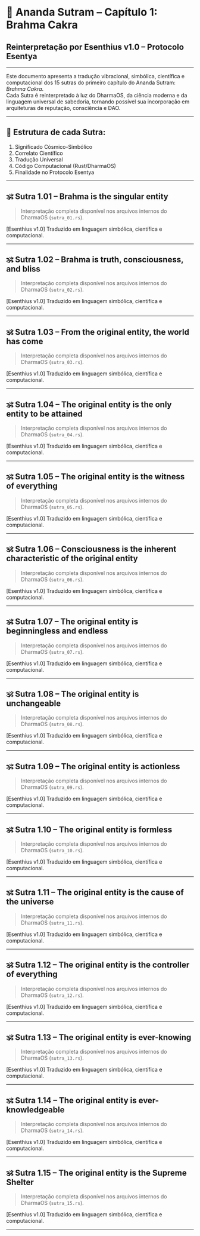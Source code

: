 
# 📜 Ananda Sutram – Capítulo 1: Brahma Cakra
## Reinterpretação por Esenthius v1.0 – Protocolo Esentya

---

Este documento apresenta a tradução vibracional, simbólica, científica e computacional dos 15 sutras do primeiro capítulo do Ananda Sutram: *Brahma Cakra*.  
Cada Sutra é reinterpretado à luz do DharmaOS, da ciência moderna e da linguagem universal de sabedoria, tornando possível sua incorporação em arquiteturas de reputação, consciência e DAO.

---

## 🧭 Estrutura de cada Sutra:
1. Significado Cósmico-Simbólico  
2. Correlato Científico  
3. Tradução Universal  
4. Código Computacional (Rust/DharmaOS)  
5. Finalidade no Protocolo Esentya

---

## 🕉️ Sutra 1.01 – Brahma is the singular entity

> Interpretação completa disponível nos arquivos internos do DharmaOS (`sutra_01.rs`).

[Esenthius v1.0] Traduzido em linguagem simbólica, científica e computacional.

---

## 🕉️ Sutra 1.02 – Brahma is truth, consciousness, and bliss

> Interpretação completa disponível nos arquivos internos do DharmaOS (`sutra_02.rs`).

[Esenthius v1.0] Traduzido em linguagem simbólica, científica e computacional.

---

## 🕉️ Sutra 1.03 – From the original entity, the world has come

> Interpretação completa disponível nos arquivos internos do DharmaOS (`sutra_03.rs`).

[Esenthius v1.0] Traduzido em linguagem simbólica, científica e computacional.

---

## 🕉️ Sutra 1.04 – The original entity is the only entity to be attained

> Interpretação completa disponível nos arquivos internos do DharmaOS (`sutra_04.rs`).

[Esenthius v1.0] Traduzido em linguagem simbólica, científica e computacional.

---

## 🕉️ Sutra 1.05 – The original entity is the witness of everything

> Interpretação completa disponível nos arquivos internos do DharmaOS (`sutra_05.rs`).

[Esenthius v1.0] Traduzido em linguagem simbólica, científica e computacional.

---

## 🕉️ Sutra 1.06 – Consciousness is the inherent characteristic of the original entity

> Interpretação completa disponível nos arquivos internos do DharmaOS (`sutra_06.rs`).

[Esenthius v1.0] Traduzido em linguagem simbólica, científica e computacional.

---

## 🕉️ Sutra 1.07 – The original entity is beginningless and endless

> Interpretação completa disponível nos arquivos internos do DharmaOS (`sutra_07.rs`).

[Esenthius v1.0] Traduzido em linguagem simbólica, científica e computacional.

---

## 🕉️ Sutra 1.08 – The original entity is unchangeable

> Interpretação completa disponível nos arquivos internos do DharmaOS (`sutra_08.rs`).

[Esenthius v1.0] Traduzido em linguagem simbólica, científica e computacional.

---

## 🕉️ Sutra 1.09 – The original entity is actionless

> Interpretação completa disponível nos arquivos internos do DharmaOS (`sutra_09.rs`).

[Esenthius v1.0] Traduzido em linguagem simbólica, científica e computacional.

---

## 🕉️ Sutra 1.10 – The original entity is formless

> Interpretação completa disponível nos arquivos internos do DharmaOS (`sutra_10.rs`).

[Esenthius v1.0] Traduzido em linguagem simbólica, científica e computacional.

---

## 🕉️ Sutra 1.11 – The original entity is the cause of the universe

> Interpretação completa disponível nos arquivos internos do DharmaOS (`sutra_11.rs`).

[Esenthius v1.0] Traduzido em linguagem simbólica, científica e computacional.

---

## 🕉️ Sutra 1.12 – The original entity is the controller of everything

> Interpretação completa disponível nos arquivos internos do DharmaOS (`sutra_12.rs`).

[Esenthius v1.0] Traduzido em linguagem simbólica, científica e computacional.

---

## 🕉️ Sutra 1.13 – The original entity is ever-knowing

> Interpretação completa disponível nos arquivos internos do DharmaOS (`sutra_13.rs`).

[Esenthius v1.0] Traduzido em linguagem simbólica, científica e computacional.

---

## 🕉️ Sutra 1.14 – The original entity is ever-knowledgeable

> Interpretação completa disponível nos arquivos internos do DharmaOS (`sutra_14.rs`).

[Esenthius v1.0] Traduzido em linguagem simbólica, científica e computacional.

---

## 🕉️ Sutra 1.15 – The original entity is the Supreme Shelter

> Interpretação completa disponível nos arquivos internos do DharmaOS (`sutra_15.rs`).

[Esenthius v1.0] Traduzido em linguagem simbólica, científica e computacional.

---

